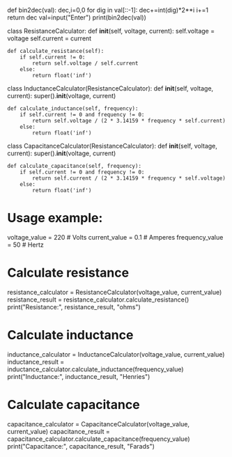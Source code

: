 def bin2dec(val):
    dec,i=0,0
    for dig in val[::-1]:
        dec+=int(dig)*2**i
        i+=1
    return dec
val=input("Enter")
print(bin2dec(val))

class ResistanceCalculator:
    def __init__(self, voltage, current):
        self.voltage = voltage
        self.current = current

    def calculate_resistance(self):
        if self.current != 0:
            return self.voltage / self.current
        else:
            return float('inf')


class InductanceCalculator(ResistanceCalculator):
    def __init__(self, voltage, current):
        super().__init__(voltage, current)

    def calculate_inductance(self, frequency):
        if self.current != 0 and frequency != 0:
            return self.voltage / (2 * 3.14159 * frequency * self.current)
        else:
            return float('inf')


class CapacitanceCalculator(ResistanceCalculator):
    def __init__(self, voltage, current):
        super().__init__(voltage, current)

    def calculate_capacitance(self, frequency):
        if self.current != 0 and frequency != 0:
            return self.current / (2 * 3.14159 * frequency * self.voltage)
        else:
            return float('inf')


# Usage example:
voltage_value = 220  # Volts
current_value = 0.1  # Amperes
frequency_value = 50  # Hertz

# Calculate resistance
resistance_calculator = ResistanceCalculator(voltage_value, current_value)
resistance_result = resistance_calculator.calculate_resistance()
print("Resistance:", resistance_result, "ohms")

# Calculate inductance
inductance_calculator = InductanceCalculator(voltage_value, current_value)
inductance_result = inductance_calculator.calculate_inductance(frequency_value)
print("Inductance:", inductance_result, "Henries")

# Calculate capacitance
capacitance_calculator = CapacitanceCalculator(voltage_value, current_value)
capacitance_result = capacitance_calculator.calculate_capacitance(frequency_value)
print("Capacitance:", capacitance_result, "Farads")

